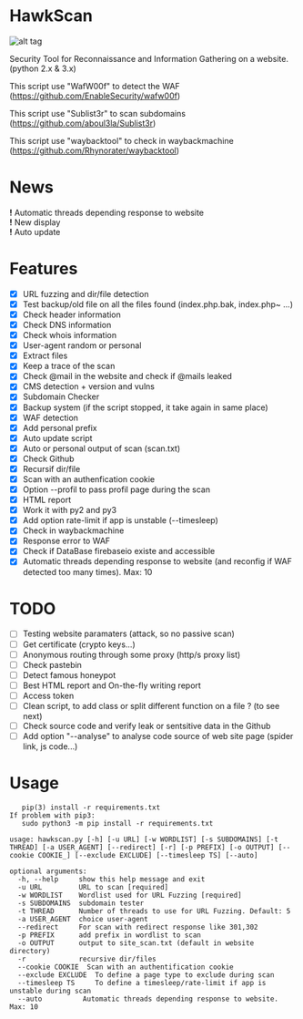 # HawkScan

![alt tag](https://user-images.githubusercontent.com/29504335/43905037-75a2a9ea-9bf0-11e8-8d6b-2de51318be98.jpg)

Security Tool for Reconnaissance and Information Gathering on a website. (python 2.x & 3.x)

This script use "WafW00f" to detect the WAF (https://github.com/EnableSecurity/wafw00f)

This script use "Sublist3r" to scan subdomains (https://github.com/aboul3la/Sublist3r)

This script use "waybacktool" to check in waybackmachine (https://github.com/Rhynorater/waybacktool)

# News
**!** Automatic threads depending response to website       
**!** New display    
**!** Auto update

# Features
 - [x] URL fuzzing and dir/file detection
 - [x] Test backup/old file on all the files found (index.php.bak, index.php~ ...)
 - [x] Check header information
 - [x] Check DNS information
 - [x] Check whois information
 - [x] User-agent random or personal
 - [x] Extract files
 - [x] Keep a trace of the scan
 - [x] Check @mail in the website and check if @mails leaked
 - [x] CMS detection + version and vulns
 - [x] Subdomain Checker
 - [x] Backup system (if the script stopped, it take again in same place)
 - [x] WAF detection
 - [x] Add personal prefix
 - [x] Auto update script
 - [x] Auto or personal output of scan (scan.txt)
 - [x] Check Github
 - [x] Recursif dir/file
 - [x] Scan with an authenfication cookie
 - [x] Option --profil to pass profil page during the scan
 - [x] HTML report
 - [x] Work it with py2 and py3
 - [x] Add option rate-limit if app is unstable (--timesleep)
 - [x] Check in waybackmachine
 - [x] Response error to WAF
 - [x] Check if DataBase firebaseio existe and accessible
 - [x] Automatic threads depending response to website (and reconfig if WAF detected too many times). Max: 10
 
# TODO
 - [ ] Testing website paramaters (attack, so no passive scan)
 - [ ] Get certificate (crypto keys...)
 - [ ] Anonymous routing through some proxy (http/s proxy list)
 - [ ] Check pastebin
 - [ ] Detect famous honeypot
 - [ ] Best HTML report and On-the-fly writing report
 - [ ] Access token
 - [ ] Clean script, to add class or split different function on a file ? (to see next)
 - [ ] Check source code and verify leak or sentsitive data in the Github
 - [ ] Add option "--analyse" to analyse code source of web site page (spider link, js code...)
 
 # Usage
 > 
 
       pip(3) install -r requirements.txt 
    If problem with pip3:    
       sudo python3 -m pip install -r requirements.txt
 > 
  
 >
     
    usage: hawkscan.py [-h] [-u URL] [-w WORDLIST] [-s SUBDOMAINS] [-t THREAD] [-a USER_AGENT] [--redirect] [-r] [-p PREFIX] [-o OUTPUT] [--cookie COOKIE_] [--exclude EXCLUDE] [--timesleep TS] [--auto]
 
 > 
 
    optional arguments: 
      -h, --help     show this help message and exit                                                                     
      -u URL         URL to scan [required]                                                                              
      -w WORDLIST    Wordlist used for URL Fuzzing [required]                                                            
      -s SUBDOMAINS  subdomain tester                                                                                    
      -t THREAD      Number of threads to use for URL Fuzzing. Default: 5  
      -a USER_AGENT  choice user-agent     
      --redirect     For scan with redirect response like 301,302      
      -p PREFIX      add prefix in wordlist to scan    
      -o OUTPUT      output to site_scan.txt (default in website directory)  
      -r             recursive dir/files       
      --cookie COOKIE  Scan with an authentification cookie   
      --exclude EXCLUDE  To define a page type to exclude during scan    
      --timesleep TS     To define a timesleep/rate-limit if app is unstable during scan 
      --auto          Automatic threads depending response to website. Max: 10
